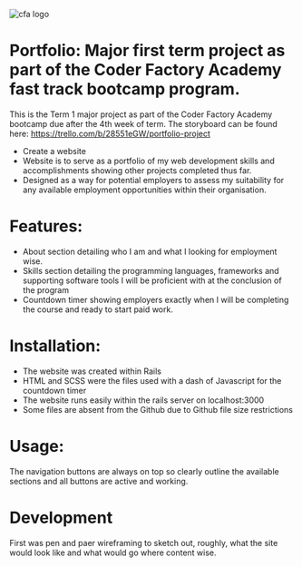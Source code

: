 ![cfa logo](https://cloud.githubusercontent.com/assets/24615235/23894303/add9a046-08f5-11e7-9828-4b60514d3b5a.jpeg)

# Portfolio: Major first term project as part of the Coder Factory Academy fast track bootcamp program.

This is the Term 1 major project as part of the Coder Factory Academy bootcamp due after the 4th week of term. The storyboard can be found here: https://trello.com/b/28551eGW/portfolio-project 

  - Create a website
  - Website is to serve as a portfolio of my web development skills and accomplishments
    showing other projects completed thus far.
  - Designed as a way for potential employers to assess my suitability for any available        employment opportunities within their organisation.

# Features:

  - About section detailing who I am and what I looking for employment wise.
  - Skills section detailing the programming languages, frameworks and supporting software tools I will be proficient with at the conclusion of the program
  - Countdown timer showing employers exactly when I will be completing the course and ready to start paid work.


# Installation:
  - The website was created within Rails
  - HTML and SCSS were the files used with a dash of Javascript for the countdown timer
  - The website runs easily within the rails server on localhost:3000
  - Some files are absent from the Github due to Github file size restrictions

# Usage:
The navigation buttons are always on top so clearly outline the available sections and all buttons are active and working.

# Development

First was pen and paer wireframing to sketch out, roughly, what the site would look like and what would go where content wise.



